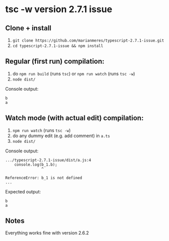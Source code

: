 # tsc -w version 2.7.1 issue

## Clone + install

1. `git clone https://github.com/marianmeres/typescript-2.7.1-issue.git`
2. `cd typescript-2.7.1-issue && npm install`

## Regular (first run) compilation:

1. do `npm run build` (runs `tsc`) or `npm run watch` (runs `tsc -w`)
2. `node dist/`

Console output:
```
b
a
```

## Watch mode (with actual edit) compilation:

1. `npm run watch` (runs `tsc -w`)
2. do any dummy edit (e.g. add comment) in `a.ts`
3. `node dist/`

Console output:
```
.../typescript-2.7.1-issue/dist/a.js:4
    console.log(b_1.b);
                ^

ReferenceError: b_1 is not defined
...
```

Expected output:
```
b
a
```


## Notes

Everything works fine with version 2.6.2 